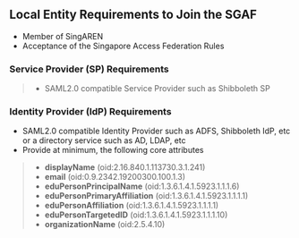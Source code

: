 <!-- TITLE: Singapore Access Federation (SGAF) -->
<!-- SUBTITLE: The Singapore Access Federation (SGAF) service is a Federated Identity Management System for Singapore's research and education (R&E) community. SGAF uses SAML2.0 technology to enable scalable, trusted collaborations among Singapore's R&E community.  -->

## Local Entity Requirements to Join the SGAF
* Member of SingAREN
* Acceptance of the Singapore Access Federation Rules

### Service Provider (SP) Requirements
> * SAML2.0 compatible Service Provider such as Shibboleth SP

### Identity Provider (IdP) Requirements
* SAML2.0 compatible Identity Provider such as ADFS, Shibboleth IdP, etc or a directory service such as AD, LDAP, etc
*  Provide at minimum, the following core attributes 
> * **displayName** (oid:2.16.840.1.113730.3.1.241)
> * **email** (oid:0.9.2342.19200300.100.1.3)
> * **eduPersonPrincipalName** (oid:1.3.6.1.4.1.5923.1.1.1.6)
> * **eduPersonPrimaryAffiliation** (oid:1.3.6.1.4.1.5923.1.1.1.1)
> * **eduPersonAffiliation** (oid:1.3.6.1.4.1.5923.1.1.1.1)
> * **eduPersonTargetedID** (oid:1.3.6.1.4.1.5923.1.1.1.10)
> * **organizationName** (oid:2.5.4.10)

